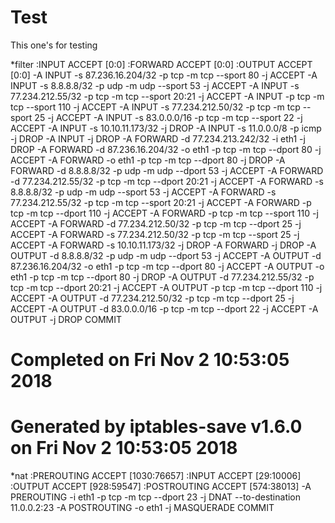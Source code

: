 # Test
This one's for testing



*filter
:INPUT ACCEPT [0:0]
:FORWARD ACCEPT [0:0]
:OUTPUT ACCEPT [0:0]
-A INPUT -s 87.236.16.204/32 -p tcp -m tcp --sport 80 -j ACCEPT
-A INPUT -s 8.8.8.8/32 -p udp -m udp --sport 53 -j ACCEPT
-A INPUT -s 77.234.212.55/32 -p tcp -m tcp --sport 20:21 -j ACCEPT
-A INPUT -p tcp -m tcp --sport 110 -j ACCEPT
-A INPUT -s 77.234.212.50/32 -p tcp -m tcp --sport 25 -j ACCEPT
-A INPUT -s 83.0.0.0/16 -p tcp -m tcp --sport 22 -j ACCEPT
-A INPUT -s 10.10.11.173/32 -j DROP
-A INPUT -s 11.0.0.0/8 -p icmp -j DROP
-A INPUT -j DROP
-A FORWARD -d 77.234.213.242/32 -i eth1 -j DROP
-A FORWARD -d 87.236.16.204/32 -o eth1 -p tcp -m tcp --dport 80 -j ACCEPT
-A FORWARD -o eth1 -p tcp -m tcp --dport 80 -j DROP
-A FORWARD -d 8.8.8.8/32 -p udp -m udp --dport 53 -j ACCEPT
-A FORWARD -d 77.234.212.55/32 -p tcp -m tcp --dport 20:21 -j ACCEPT
-A FORWARD -s 8.8.8.8/32 -p udp -m udp --sport 53 -j ACCEPT
-A FORWARD -s 77.234.212.55/32 -p tcp -m tcp --sport 20:21 -j ACCEPT
-A FORWARD -p tcp -m tcp --dport 110 -j ACCEPT
-A FORWARD -p tcp -m tcp --sport 110 -j ACCEPT
-A FORWARD -d 77.234.212.50/32 -p tcp -m tcp --dport 25 -j ACCEPT
-A FORWARD -s 77.234.212.50/32 -p tcp -m tcp --sport 25 -j ACCEPT
-A FORWARD -s 10.10.11.173/32 -j DROP
-A FORWARD -j DROP
-A OUTPUT -d 8.8.8.8/32 -p udp -m udp --dport 53 -j ACCEPT
-A OUTPUT -d 87.236.16.204/32 -o eth1 -p tcp -m tcp --dport 80 -j ACCEPT
-A OUTPUT -o eth1 -p tcp -m tcp --dport 80 -j DROP
-A OUTPUT -d 77.234.212.55/32 -p tcp -m tcp --dport 20:21 -j ACCEPT
-A OUTPUT -p tcp -m tcp --dport 110 -j ACCEPT
-A OUTPUT -d 77.234.212.50/32 -p tcp -m tcp --dport 25 -j ACCEPT
-A OUTPUT -d 83.0.0.0/16 -p tcp -m tcp --dport 22 -j ACCEPT
-A OUTPUT -j DROP
COMMIT
# Completed on Fri Nov 2 10:53:05 2018
# Generated by iptables-save v1.6.0 on Fri Nov 2 10:53:05 2018
*nat
:PREROUTING ACCEPT [1030:76657]
:INPUT ACCEPT [29:10006]
:OUTPUT ACCEPT [928:59547]
:POSTROUTING ACCEPT [574:38013]
-A PREROUTING -i eth1 -p tcp -m tcp --dport 23 -j DNAT --to-destination 11.0.0.2:23
-A POSTROUTING -o eth1 -j MASQUERADE
COMMIT
